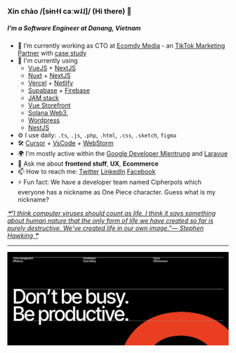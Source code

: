 ### Xin chào /[sɨn˧˧ caːw˨˩]/ (Hi there) 👋

##### I'm a Software Engineer at Danang, Vietnam

- 🏡 I’m currently working as CTO at [Ecomdy Media](https://ecomdymedia.com/) - an [TikTok Marketing Partner](https://partners.tiktok.com/partner-details/7047014454382297089/pc/en?rid=evvl6u5prse) with [case study](https://www.tiktok.com/business/en-US/inspiration/ecomdy-media?)
- 🌳 I'm currently using
  -  [VueJS](https://vuejs.org/) + [NextJS](https://react.dev/)
  -  [Nuxt](https://nuxtjs.org/) + [NextJS](https://nextjs.org/)
  -  [Vercel](https://vercel.com/) + [Netlify](https://www.netlify.com/)
  -  [Supabase](https://supabase.com/) + [Firebase](https://firebase.google.com/)
  -  [JAM stack](https://jamstack.org/)
  -  [Vue Storefront](https://www.vuestorefront.io/)
  -  [Solana Web3](https://solana-labs.github.io/solana-web3.js/),
  -  [Wordpress](https://wordpress.org/)
  -  [NestJS](https://nestjs.com/)
- ⚙️ I use daily: `.ts`, `.js`, `.php`, `.html`, `.css`, `.sketch`, `figma`
- 🛠️ [Cursor](https://cursor.com/) + [VsCode](https://code.visualstudio.com/) + [WebStorm](https://www.jetbrains.com/webstorm/)
- 🌍 I'm mostly active within the [Google Developer Mientrung](https://gdgmientrung.com/) and [Laravue](https://github.com/tuandm/laravue)
- 💬 Ask me about **frontend stuff**, **UX**, **Ecommerce**
- 📫 How to reach me: [Twitter](https://twitter.com/nguyenquangtin) [LinkedIn](https://www.linkedin.com/in/tonytinnguyen/) [Facebook](https://www.facebook.com/nguyenquangtin)
- ⚡ Fun fact: We have a developer team named Cipherpols which everyone has a nickname as One Piece character. Guess what is my nickname?

<a href='https://github.com/marketplace/actions/quote-readme'>
<!--STARTS_HERE_QUOTE_README-->
<i>❝“I think computer viruses should count as life.  I think it says something about human nature that the only form of life we have created so far is purely destructive.  We’ve created life in our own image.”— Stephen Hawking   ❞</i>
<!--ENDS_HERE_QUOTE_README-->
</a>

---

![Quote](https://raw.githubusercontent.com/nguyenquangtin/nguyenquangtin/master/banner2.jpg)
